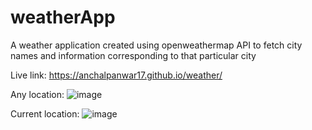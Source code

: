 # weatherApp
A weather application created using openweathermap API to fetch city names and information corresponding to that particular city

Live link: https://anchalpanwar17.github.io/weather/


Any location:
![image](https://github.com/user-attachments/assets/a72c7942-aed3-4cbf-aeb2-67349778c1fe)

Current location:
![image](https://github.com/user-attachments/assets/745f9b8b-fd26-4dc3-9948-91a0ed3ec26f)


